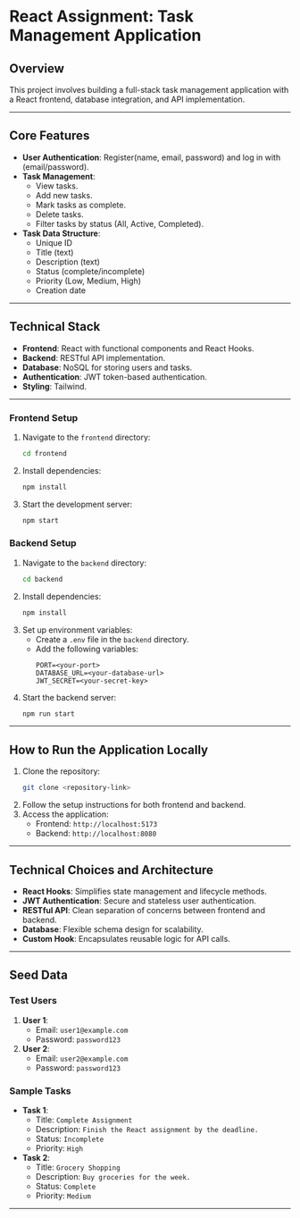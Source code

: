 # React Assignment: Task Management Application

## Overview

This project involves building a full-stack task management application with a React frontend, database integration, and API implementation.

---

## Core Features

- **User Authentication**: Register(name, email, password) and log in with (email/password).
- **Task Management**:
  - View tasks.
  - Add new tasks.
  - Mark tasks as complete.
  - Delete tasks.
  - Filter tasks by status (All, Active, Completed).
- **Task Data Structure**:
  - Unique ID
  - Title (text)
  - Description (text)
  - Status (complete/incomplete)
  - Priority (Low, Medium, High)
  - Creation date

---

## Technical Stack

- **Frontend**: React with functional components and React Hooks.
- **Backend**: RESTful API implementation.
- **Database**: NoSQL for storing users and tasks.
- **Authentication**: JWT token-based authentication.
- **Styling**: Tailwind.

---

### Frontend Setup

1. Navigate to the `frontend` directory:
   ```bash
   cd frontend
   ```
2. Install dependencies:
   ```bash
   npm install
   ```
3. Start the development server:
   ```bash
   npm start
   ```

### Backend Setup

1. Navigate to the `backend` directory:
   ```bash
   cd backend
   ```
2. Install dependencies:
   ```bash
   npm install
   ```
3. Set up environment variables:
   - Create a `.env` file in the `backend` directory.
   - Add the following variables:
     ```
     PORT=<your-port>
     DATABASE_URL=<your-database-url>
     JWT_SECRET=<your-secret-key>
     ```
4. Start the backend server:
   ```bash
   npm run start
   ```

---

## How to Run the Application Locally

1. Clone the repository:
   ```bash
   git clone <repository-link>
   ```
2. Follow the setup instructions for both frontend and backend.
3. Access the application:
   - Frontend: `http://localhost:5173`
   - Backend: `http://localhost:8080`

---

## Technical Choices and Architecture

- **React Hooks**: Simplifies state management and lifecycle methods.
- **JWT Authentication**: Secure and stateless user authentication.
- **RESTful API**: Clean separation of concerns between frontend and backend.
- **Database**: Flexible schema design for scalability.
- **Custom Hook**: Encapsulates reusable logic for API calls.

---

## Seed Data

### Test Users

1. **User 1**:
   - Email: `user1@example.com`
   - Password: `password123`
2. **User 2**:
   - Email: `user2@example.com`
   - Password: `password123`

### Sample Tasks

- **Task 1**:
  - Title: `Complete Assignment`
  - Description: `Finish the React assignment by the deadline.`
  - Status: `Incomplete`
  - Priority: `High`
- **Task 2**:
  - Title: `Grocery Shopping`
  - Description: `Buy groceries for the week.`
  - Status: `Complete`
  - Priority: `Medium`

---

